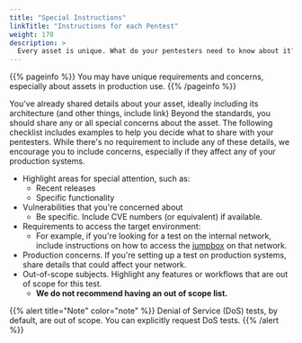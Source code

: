```yaml
---
title: "Special Instructions"
linkTitle: "Instructions for each Pentest"
weight: 170
description: >
  Every asset is unique. What do your pentesters need to know about it?
---
```


{{% pageinfo %}}
You may have unique requirements and concerns, especially about assets in production use.
{{% /pageinfo %}}

You've already shared details about your asset, ideally including its architecture (and other things, include link)
Beyond the standards, you should share any or all special concerns about the asset. The following
checklist includes examples to help you decide what to share with your pentesters. While there's
no requirement to include any of these details, we encourage you to include concerns, especially
if they affect any of your production systems.

- Highlight areas for special attention, such as:
  - Recent releases
  - Specific functionality
- Vulnerabilities that you're concerned about
  - Be specific. Include CVE numbers (or equivalent) if available.
- Requirements to access the target environment:
  - For example, if you're looking for a test on the internal network, include instructions on
    how to access the [jumpbox](../glossary#jumpbox) on that network.
- Production concerns. If you're setting up a test on production systems, share details that could affect
  your network.
- Out-of-scope subjects. Highlight any features or workflows that are out of scope for this test.
  - **We do not recommend having an out of scope list.**

{{% alert title="Note" color="note" %}}
Denial of Service (DoS) tests, by default, are out of scope.
You can explicitly request DoS tests.
{{% /alert %}}

